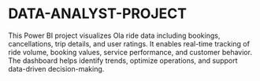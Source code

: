 # DATA-ANALYST-PROJECT
This Power BI project visualizes Ola ride data including bookings, cancellations, trip details, and user ratings.
It enables real-time tracking of ride volume, booking values, service performance, and customer behavior.
The dashboard helps identify trends, optimize operations, and support data-driven decision-making.
